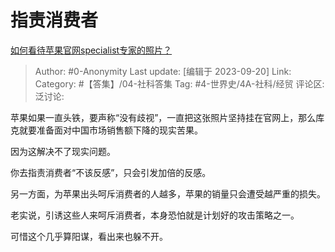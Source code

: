 # 指责消费者
[如何看待苹果官网specialist专家的照片？](https://www.zhihu.com/question/622413602/answer/3218629017)

> Author: #0-Anonymity
> Last update: [编辑于 2023-09-20]
> Link:
> Category: #【答集】/04-社科答集
> Tag: #4-世界史/4A-社科/经贸
> 评论区:
> 泛讨论:

苹果如果一直头铁，要声称“没有歧视”，一直把这张照片坚持挂在官网上，那么库克就要准备面对中国市场销售额下降的现实苦果。

因为这解决不了现实问题。

你去指责消费者“不该反感”，只会引发加倍的反感。

另一方面，为苹果出头呵斥消费者的人越多，苹果的销量只会遭受越严重的损失。

老实说，引诱这些人来呵斥消费者，本身恐怕就是计划好的攻击策略之一。

可惜这个几乎算阳谋，看出来也躲不开。
